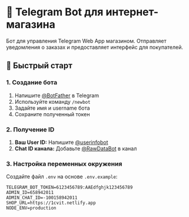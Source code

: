 # 🤖 Telegram Bot для интернет-магазина

Бот для управления Telegram Web App магазином. Отправляет уведомления о заказах и предоставляет интерфейс для покупателей.

## 🚀 Быстрый старт

### 1. Создание бота
1. Напишите [@BotFather](https://t.me/BotFather) в Telegram
2. Используйте команду `/newbot`
3. Задайте имя и username бота
4. Сохраните полученный токен

### 2. Получение ID
1. **Ваш User ID:** Напишите [@userinfobot](https://t.me/userinfobot)
2. **Chat ID канала:** Добавьте [@RawDataBot](https://t.me/RawDataBot) в канал

### 3. Настройка переменных окружения

Создайте файл `.env` на основе `.env.example`:

```env
TELEGRAM_BOT_TOKEN=6123456789:AAEdfghjk123456789
ADMIN_ID=658942011
ADMIN_CHAT_ID=-100158942011
SHOP_URL=https://1cvit.netlify.app
NODE_ENV=production

